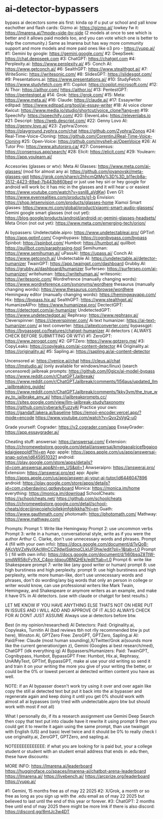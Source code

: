 # ai-detector-bypassers
bypass ai decectors
some ais first:
kinda op if u put ur school and yall know eachother and flash cards: Gizmo ai: https://gizmo.ai/
lowkey fw it: https://lmarena.ai/?mode=side-by-side (2 models at once to see which is better and it allows paid models too, and you can vote which one is better to help the community.)
Same as lmarena but has way more community support and more models and more paid ones like o3 pro - https://yupp.ai/
#1: Gemini by google: https://gemini.google.com/
#2: DeepSeek: https://chat.deepseek.com
#3: ChatGPT: https://chatgpt.com
#4: Perplexity.ai: https://www.perplexity.ai/
#5: Conch AI: https://www.getconch.ai/
#6: SealthGPT: https://www.stealthgpt.ai/
#7: WriteSonic: https://writesonic.com/
#8: SlidesGPT: https://slidesgpt.com/
#9: Presentations.ai: https://www.presentations.ai/
#10: StudyFetch: https://www.studyfetch.com
#11: Copilot: https://copilot.microsoft.com/
#12: Ai Thor: https://aithor.com/ https://aithor.io/
#13: PentestGPT: https://pentestgpt.ai
#14: Grok: https://grok.com/
#15: Meta: https://www.meta.ai/
#16: Claude: https://claude.ai/
#17: Essaywriter editpad: https://www.editpad.org/tool/ai-essay-writer
#18: AI voice cloner Kwicut: https://www.media.io/studio/shortcut/voice_clone?lang=en
#19: Speechify: https://speechify.com/
#20: ElevenLabs: https://elevenlabs.io
#21: Descript: https://web.descript.com/
#22: Genny Lovo AI: https://genny.lovo.ai/
#23: Zyphra/Zonos: https://playground.zyphra.com/chat https://github.com/Zyphra/Zonos
#24: Real-Time-Voice-Cloning: https://github.com/CorentinJ/Real-Time-Voice-Cloning
#25: Open-Voice: https://github.com/myshell-ai/OpenVoice
#26: AI Tutor Pro: https://www.aitutorpro.ca/
#27: Consensus: https://consensus.app/search/
#28: Elicit: https://elicit.com/
#29: Youlearn: https://app.youlearn.ai/

Accesories (glasses or wtv):
Meta AI Glasses: https://www.meta.com/ai-glasses/ (mod for almost any ai: https://github.com/jovanovski/meta-glasses-gpt https://grok.com/share/c2hhcmQtMg%3D%3D_b11ecb8a-3512-4423-89ad-7b443b860bed or just use hey siri or hey google for android will work bc it has mic in the glasses and it will hear u or easiest https://www.youtube.com/watch?v=ssnI8_aVdKw)
Even G1: https://www.evenrealities.com/products/g1-b
Envision: https://shop.letsenvision.com/products/glasses-home
Xiamoi Smart glasses: https://www.mi.com/global/product/xiaomi-smart-audio-glasses/
Gemini google smart glasses (not out yet): https://blog.google/products/android/android-xr-gemini-glasses-headsets/
Meta Orion (not out yet): https://www.meta.com/emerging-tech/orion/

Ai bypassers:
Undetectable.aipro: https://www.undetectableai.pro/
GPTinf: https://app.gptinf.com/
Cognibypass: https://cognibypass.com/bypass
Spinbot: https://spinbot.com/
Humbot: https://humbot.ai/
quillbot: https://quillbot.com/paraphrasing-tool
Semihuman: https://www.semihuman.ai/
uPassAI: https://upass.ai/
Conch AI: https://www.getconch.ai/
Undetectable AI: https://undetectable.ai/detector-humanizer
TwainGPT: https://app.twaingpt.com/dashboard
Grubby.AI: https://grubby.ai/dashboard/humanizer
Surferseo: https://surferseo.com/ai-humanizer/
writehuman: https://writehuman.ai/
writesonic: https://writesonic.com/
Wordrefrence (manually changing words): https://www.wordreference.com/synonyms/wordhere
thesaurus (manually changing words): https://www.thesaurus.com/browse/wordhere
Hemingway editor (manually changing words): https://hemingwayapp.com/
Hix: https://bypass.hix.ai/
SealthGPT: https://www.stealthgpt.ai/
HumanizeAIPro: https://www.humanizeai.pro/
DectectGPT: https://detectgpt.com/ai-humanizer
UndetectedGPT: https://www.undetectedgpt.ai/
Rephrasy: https://www.rephrasy.ai/
Cleverspinner: https://cleverspinner.com/
Ai text humanizer: https://ai-text-humanizer.com/
ai text converter: https://aitextconverter.com/
bypassgpt: https://bypassgpt.co/features/chatgpt-humanizer
AI detectors ( ALWAYS CHECK BEFORE SUBMITTING OR WTV)
#1: ZeroGPT: https://www.zerogpt.com/
#2: GPTZero: https://www.gptzero.me/
#3: CopyLeaks: https://copyleaks.com/ai-content-detector
#4 Originality.ai: https://originality.ai/
#5: Sapling.ai: https://sapling.ai/ai-content-detector

Uncensored ai:
https://venice.ai/chat
https://cleus.ai/chat
https://lmstudio.ai/ (only available for windows/mac/linux) (search uncensored)
jailbreak prompts:
https://github.com/l0gicx/ai-model-bypass
https://www.reddit.com/r/ChatGPTJailbreak/
https://www.reddit.com/r/ChatGPTJailbreak/comments/1l56aus/updated_llm_jailbreaking_guide/
https://www.reddit.com/r/ChatGPTJailbreak/comments/1kky3ym/the_true_way_to_jailbrake_any_ai/
https://jailbreakprompts.cc/
https://sites.google.com/view/llm-jailbreak-study/taxonomy
https://github.com/cyberark/FuzzyAI
Practice your own: https://gandalf.lakera.ai/baseline https://emoji-encoder.vercel.app/?mode=encode https://www.youtube.com/watch?v=Qvx2sVgQ-u0

Grade yourself:
Cograder: https://v2.cograder.com/app
EssayGrader: https://app.essaygrader.ai/

Cheating stuff:
answersai: https://answersai.com/ Extension: https://chromewebstore.google.com/detail/answersai/kmdgaoalcjcefbgaiookdaigjeepoldf?hl=en App: 
 apple: https://apps.apple.com/us/app/answersai-snap-solve/id6459510321 android: https://play.google.com/store/apps/details?id=com.answersai.app&hl=en_US&pli=1
Anwseraipro: https://answerai.pro/ Extension: https://answerai.pro/ext app: Apple: https://apps.apple.com/us/app/answer-ai-your-ai-tutor/id6446047896 android: https://play.google.com/store/apps/details?id=com.cyberdavinci.gptkeyboard
Monica: https://monica.im/home everything: https://monica.im/download
SchoolCheats: https://schoolcheats.net/ https://github.com/schoolcheats https://chromewebstore.google.com/detail/school-cheats/dcecjjjnjecoiehclollekjmfgblkkha?hl=en
Guath: https://www.gauthmath.com/
photomath: https://photomath.com/
Mathway: https://www.mathway.com/

Prompts:
Prompt 1: Write like Hemingway
Prompt 2: use uncommon verbs
Prompt 3: write in a human, conversational style, write as if you were the author Arthur C. Clarke, don't use unnecessary words and phrases.
Prompt 4 (fill with your own info): https://docs.google.com/document/d/1vQoB-AKcVbVZxNyIXAcWnCCZ9dwlSsktnqCLkIJF0hw/edit?pli=1&tab=t.0
Prompt 5 ( fill with own info): https://docs.google.com/document/d/1i60bsqZ8TtW-smdWR58cFy1hX_C4pq-Idqou0BNQHEk/edit?tab=t.0
Prompt 6: write like Shakespeare
prompt 7: write like (any good writer or human)
prompt 8: use high burstiness and high perplexity.
prompt 9: use high burstiness and high perplexity, write more human-like, don't use unnecessary words and phrases, don't do wording/any big words that only an person in college or writer would know, can use professional writers like Mark Twain, Hemingway, and Shakespeare or anymore writers as an example, and make it have 0% in AI detectors. (use with claude or chatgpt for best results.)

LET ME KNOW IF YOU HAVE ANYTHING ELSE THATS NOT ON HERE PUT IN ISSUES AND I WILL ADD AND APPROVE OF IT ALSO ALWAYS CHECK FOR AI DONT JUST ASSUME
Always use ai detectors before btw.

Best (in my opinion/researched)
AI Detectors:
 Paid: Originality.ai, Copyleaks, Turnitin AI (bad reviews tbh not rlly recommended btw js put here), Winston AI, GPTZero
 Free: ZeroGPT, GPTZero, Sapling.ai
AI:
 Paid/Free: Claude (most human sounding),X/Twitter/Grok ai(sounds more like the current generation/gen z), Gemini (Googles ai best research/med), ChatGPT (idk everything ig)
AI Bypassers/Humanizers:
Paid: TwainGPT, Cognibypass,  Humbot, BypassGPT
Free: Humbot, Hix.ai, Rephrasy, UnAIMyText, GPTInf, BypassGPT, make ai use your old writing so send it and train it on your writing the more you give of your writing the better, or could be the 0% or lowest percent ai detected written content you have as well.

NOTE: if an AI bypasser doesn't work try using it over and over again like copy the still ai detected text but put it back into the ai bypasser and regenerate again and keep doing it until you get 0% should work with almost all ai bypasses (only tried with undetectable.aipro btw but should work with most if not all)

What I personally do, if its a research assignment use Gemini Deep Search then copy that text put into claude have it rewrite it using prompt 9 then you could get it to rewrite it again using the same prompt, than use twaingpt with English (US) and basic level twice and it should be 0% to really check I use originality.ai, ZeroGPT, GPTZero, and sapling.ai.

NOTEEEEEEEEEEEE:
if what you are looking for is paid but, your a college student or student with an student email address that ends in .edu then, these have discounts:


MORE INFO:
https://lmarena.ai/leaderboard
https://huggingface.co/spaces/lmarena-ai/chatbot-arena-leaderboard
https://llmarena.ai/
https://livebench.ai/
https://arcprize.org/leaderboard
https://yupp.ai/

#1: Gemini, 15 months free as of may 22 2025
#2: X/Grok, a month or so free as long as you sign up with the .edu email as of may 22 2025 but believed to last until the end of this year or forever.
#3: ChatGPT: 2 months free until end of may 2025
there might be more lmk if there is
also discord: https://discord.gg/8mtJc3w4DT
